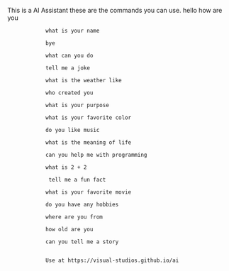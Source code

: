 This is a AI Assistant these are the commands you can use.  hello
                how are you

                what is your name

                bye

                what can you do

                tell me a joke

                what is the weather like

                who created you

                what is your purpose

                what is your favorite color

                do you like music

                what is the meaning of life

                can you help me with programming

                what is 2 + 2

                 tell me a fun fact

                what is your favorite movie

                do you have any hobbies

                where are you from

                how old are you

                can you tell me a story


                Use at https://visual-studios.github.io/ai
            
